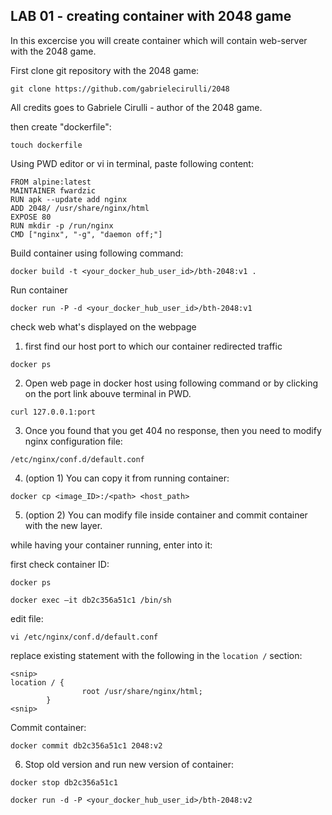 ## LAB 01 - creating container with 2048 game

In this excercise you will create container which will contain web-server with the 2048 game.

First clone git repository with the 2048 game:

`git clone https://github.com/gabrielecirulli/2048`

All credits goes to Gabriele Cirulli - author of the 2048 game.

then create "dockerfile":

`touch dockerfile`

Using PWD editor or vi in terminal, paste following content:

~~~~
FROM alpine:latest
MAINTAINER fwardzic
RUN apk --update add nginx
ADD 2048/ /usr/share/nginx/html
EXPOSE 80
RUN mkdir -p /run/nginx
CMD ["nginx", "-g", "daemon off;"]
~~~~

Build container using following command:

`docker build -t <your_docker_hub_user_id>/bth-2048:v1 .`

Run container 

`docker run -P -d <your_docker_hub_user_id>/bth-2048:v1`

check web what's displayed on the webpage

1. first find our host port to which our container redirected traffic

`docker ps`

2. Open web page in docker host using following command or by clicking on the port link abouve terminal in PWD.

`curl 127.0.0.1:port`

3. Once you found that you get 404 no response, then you need to modify nginx configuration file:

`/etc/nginx/conf.d/default.conf`

4. (option 1) You can copy it from running container:

`docker cp <image_ID>:/<path> <host_path>`

5. (option 2) You can modify file inside container and commit container with the new layer.

while having your container running, enter into it:

first check container ID:

`docker ps`

`docker exec –it db2c356a51c1 /bin/sh`

edit file:

`vi /etc/nginx/conf.d/default.conf`

replace existing statement with the following in the `location /` section:

```
<snip>
location / {       
                root /usr/share/nginx/html;
        }
<snip>
```
Commit container:

`docker commit db2c356a51c1 2048:v2`

6. Stop old version and run new version of container:

`docker stop db2c356a51c1`

`docker run -d -P <your_docker_hub_user_id>/bth-2048:v2`